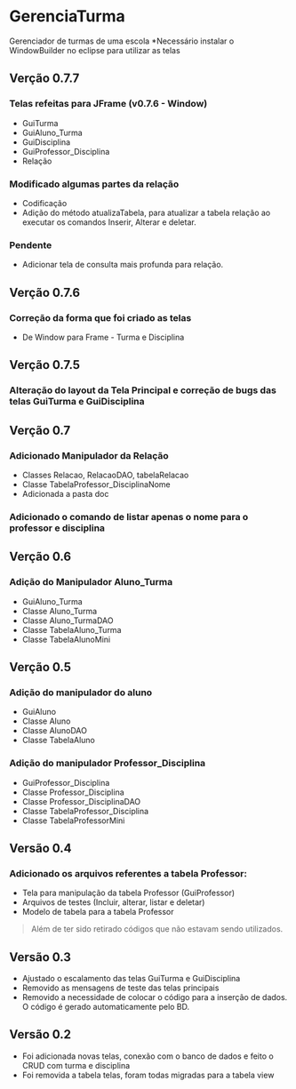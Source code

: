 # GerenciaTurma
Gerenciador de turmas de uma escola
*Necessário instalar o WindowBuilder no eclipse para utilizar as telas

## Verção 0.7.7

### Telas refeitas para JFrame (v0.7.6 - Window)
- GuiTurma
- GuiAluno_Turma
- GuiDisciplina
- GuiProfessor_Disciplina
- Relação

### Modificado algumas partes da relação
- Codificação
- Adição do método atualizaTabela, para atualizar a tabela relação ao executar os comandos Inserir, Alterar e deletar.

### Pendente
- Adicionar tela de consulta mais profunda para relação.

## Verção 0.7.6

### Correção da forma que foi criado as telas
- De Window para Frame - Turma e Disciplina

## Verção 0.7.5

### Alteração do layout da Tela Principal e correção de bugs das telas GuiTurma e GuiDisciplina

## Verção 0.7

### Adicionado Manipulador da Relação
- Classes Relacao, RelacaoDAO, tabelaRelacao
- Classe TabelaProfessor_DisciplinaNome
- Adicionada a pasta doc

### Adicionado o comando de listar apenas o nome para o professor e disciplina

## Verção 0.6

### Adição do Manipulador Aluno_Turma
- GuiAluno_Turma
- Classe Aluno_Turma
- Classe Aluno_TurmaDAO
- Classe TabelaAluno_Turma
- Classe TabelaAlunoMini

## Verção 0.5

### Adição do manipulador do aluno
- GuiAluno
- Classe Aluno
- Classe AlunoDAO
- Classe TabelaAluno

### Adição do manipulador Professor_Disciplina
- GuiProfessor_Disciplina
- Classe Professor_Disciplina
- Classe Professor_DisciplinaDAO
- Classe TabelaProfessor_Disciplina
- Classe TabelaProfessorMini

## Versão 0.4
### Adicionado os arquivos referentes a tabela Professor:
- Tela para manipulação da tabela Professor (GuiProfessor)
- Arquivos de testes (Incluir, alterar, listar e deletar)
- Modelo de tabela para a tabela Professor
> Além de ter sido retirado códigos que não estavam sendo utilizados.

## Versão 0.3
- Ajustado o escalamento das telas GuiTurma e GuiDisciplina
- Removido as mensagens de teste das telas principais
- Removido a necessidade de colocar o código para a inserção de dados. O código é gerado automaticamente pelo BD.

## Versão 0.2
- Foi adicionada novas telas, conexão com o banco de dados e feito o CRUD com turma e disciplina
- Foi removida a tabela telas, foram todas migradas para a tabela view
